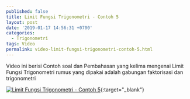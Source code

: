 ```yaml
---
published: false
title: Limit Fungsi Trigonometri - Contoh 5
layout: post
date: '2019-01-17 14:56:31 +0700'
categories:
  - Trigonometri
tags: Video
permalink: video-limit-fungsi-trigonometri-contoh-5.html
---
```

Video ini berisi Contoh  soal dan Pembahasan yang kelima mengenai Limit Fungsi Trigonometri
rumus yang dipakai adalah gabungan faktorisasi dan trigonometri

[![Limit Fungsi Trigonometri - Contoh 5](https://img.youtube.com/vi/13iAHxLgM84/0.jpg)](https://www.youtube.com/watch?v=13iAHxLgM84){:target="_blank"}
